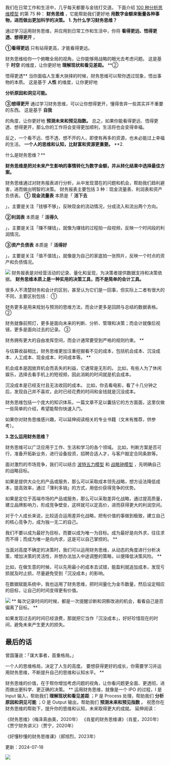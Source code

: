 我们在日常工作和生活中，几乎每天都要与金钱打交道。  下面介绍 [100 种分析思维模型](https://mp.weixin.qq.com/mp/appmsgalbum?__biz=MzA4ODE2OTIxMw==&action=getalbum&album_id=1701638273011351554#wechat_redirect) 的第 75 种： **财务思维** ，它能帮助我们更好地 **用数字金额来衡量各种事物，进而做出更加科学的决策。** **1. 为什么学习财务思维？**

通过学习运用财务思维，并应用到日常工作和生活中，你将 **看得更远、悟得更透、想得更开** 。 

**①看得更远** 只有站得更高，才能看得更远。

财务思维给你一个俯瞰全局的视角，让你能够用战略的眼光去考虑问题。  这是基于 **时空** 的维度，让你更好地 **理解现状和看见差距。** **②

悟得更透** 当你面临人生重大抉择的时候，财务思维可以帮你透过现象，悟出事物的本质。  这是基于 **人性** 的维度，让你更好地

**分析原因和洞见可能。**

**③想得更开** 通过学习财务思维，可以让你想得更开，懂得舍弃一些其实并不重要的东西。  这是基于 **自我**

的角度，让你更好地 **预测未来和预见指数。** 总之，如果你能看得更远、悟得更透、想得更开，那么你的工作将会变得更加顺利，生活将也会变得幸福。

反之，一个看不远、悟不透、想不开的人，即使有再多的资源，也未必能过上幸福的生活。  **一个人的思维和认知，比财富和资源更重要。** **2.

什么是财务思维？**

 **财务思维是把对未来产生影响的事情转化为数字金额，并从转化结果中选择最佳方案。**

财务思维通过对财务报表进行分析，从中发现潜在的问题和机会，帮助我们趋利避害，进而做出明智的决策。  财务报表主要包括 3 种：现金流量表、利润表和资产负债表。  **①** **现金流量表** 本质是「 **活下去**

」，主要是关注「钱够不够」，反映现金的流动情况，分成流入和流出两个方向。 

**②利润表** 本质是「 **活得久**

」，主要是关注「赚不赚钱」，就像为赚钱的过程拍一段视频，反映一个时间段的利润情况。 

**③资产负债表** 本质是「 **活得好**

」，主要是关注「值不值钱」，就像是为自己的家底拍一张照片，反映一个时点的资产和负债情况。

![](https://mmbiz.qpic.cn/mmbiz_png/giaycic3UNwo3vIbFzKicYRjdMQY2My09DcAt7gK4FUlcfU5ibEz8n2VCRu9FncP1nbppVFKJrLsSXsk01fTOhia85g/640?wx_fmt=png) 财务报表是对经营活动的记录、量化和呈现，为决策者提供数据支持和决策依据。  **财务思维本质上是一种实用的决策工具，而不是简单的会计工具。**

很多人不清楚财务和会计的区别，甚至认为它们是一回事，但实际上二者有很大的不同，主要区别包括：  ①

财务更多是用来规划与预测的思维方法，而会计更多是回顾与总结的数据表格。  ②

财务就像前照灯，更多是面向未来的判断、分析、管理和决策；而会计就像后视镜，更多是面向过去的记录。  ③

财务拥有更大的自由发挥空间，而会计通常要受到严格的规则约束。  **

与估算收益相比，财务思维更加注重挖掘看不见的成本，包括机会成本、沉没成本、人工成本、现金成本、时间成本等。  **

机会成本是因放弃机会而丢失的利益，它通常是无形的。  比如，有些人为了休闲娱乐，选择去看手机上的短视频，因此消耗的时间就是机会成本。

沉没成本是已经支付且无法收回的成本。  比如，你去看电影，看了十几分钟之后，发现自己并不喜欢，此时已经花费的时间和金钱就是沉没成本。

财务思维包括一个庞大的知识体系，一篇文章不足以囊括它的方方面面，这里仅做一些简单的介绍，希望能帮你快速入门。

如果你对财务思维感兴趣，可以延伸阅读相关的专业书籍（文末有推荐，供参考）。

**3.怎么运用财务思维？**

财务思维可以广泛应用于工作、生活和学习的各个领域。  比如，判断方案是否可行，准备开拓新业务，进行设备投资，招聘合适人才，与客户敲定合同条款等。

面对激烈的市场竞争，我们可以结合 [波特五力模型](https://mp.weixin.qq.com/s?__biz=MzA4ODE2OTIxMw==&mid=2653479067&idx=1&sn=fcc7cbabdba452348c16ff15b7765865&scene=21#wechat_redirect) 和 [战略钟模型](https://mp.weixin.qq.com/s?__biz=MzA4ODE2OTIxMw==&mid=2653479148&idx=1&sn=cc3296c34f31542d13dbed0d98dccf5b&scene=21#wechat_redirect) ，先明确自己的战略目标。

如果是提供大众化的产品或服务，那么可以采取成本领先战略，想方设法降低成本，提高效率，通过「薄利多销」的方式，用低价获得竞争的优势。

如果是定位于高端市场的产品或服务，那么可以采取差异化战略，通过提高质量，建立品牌影响力，形成竞争壁垒，这样就可以定高价，进而获得更大的利润空间。

对于个人成长来说，比较适合运用差异化战略，把有价值的事做到极致，建立自己的核心竞争力，成为独一无二的自己。

我们不要以成为最好为目标，而要以成为唯一为目标。成为最好是向外求，往往求而不得；而成为唯一是向内求，这是可以自己掌控的。  **

当面对高度不确定的决策时，我们可以运用财务思维，从动态的角度进行分析决策，增加决策的灵活性，并想办法加入中途调整的策略，以便降低决策风险。  **

比如，在做生意的时候，可以先用最小的成本去试错，能盈利就追加成本，发现亏损就及时止损，尽量避免受到「沉没成本」的影响。

在数据赋能系统中，我也运用了财务思维，把时间量化为金币数量，然后设定相应的目标，让自己的时间变得更有价值。

![](https://mmbiz.qpic.cn/mmbiz_png/giaycic3UNwo3YwzPhXo80VAc4TLGt88LPEWLFTmCiahMkxCFxTnyKzgBwPLTzmph7gVicJ1K1FxuHj2yP6Z891G7g/640?wx_fmt=png) ** 每次记录时间的时候，都是一次提醒诊断和洞察改进的机会，看看自己是否偏离了目标。  **

如果发现过去的时间已经浪费，那就把它当作「沉没成本」，好好珍惜现在的时间，避免未来产生更大的损失。  

## **最后的话**

 曾国藩说：「谋大事者，首重格局。」

一个人的思维格局，决定了人生的高度。  要想获得更好的成长，你需要学习并运用财务思维，不断提升自己的思维和认知水平。  **

财务思维的价值，在于帮你增加考虑问题的视角，让你看问题更全面、更透彻，进而做出更科学、更正确的决策。  ** 运用财务思维，就像是一个 IPO 的过程，I 是 Input 输入，帮助我们 **理解现状和看见差距** ；P 是 Process 处理，帮助我们 **分析原因和洞见可能** ；O 是 Output 输出，帮助我们 **预测未来和预见指数** 。  祝愿你在财务思维的帮助下，提升你的思维和认知，未来取得更大的成就。  延伸阅读：

《财务思维》（梅泽真由美，2020年）  《肖星的财务思维课》（肖星，2020年）  《贾宁财务讲义》（贾宁，2020年）

《好懂秒懂的财务思维课》（郝旭烈，2023年） 

更新：2024-07-18

![](https://visitor-badge.laobi.icu/badge?page_id=sjhfx.linji&left_text=PageViews&right_color=%2300589F)